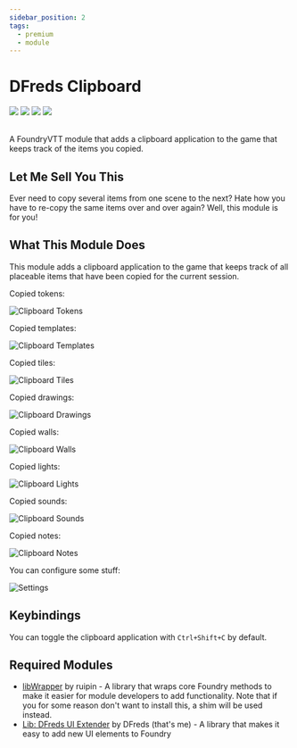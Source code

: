```yaml
---
sidebar_position: 2
tags:
  - premium
  - module
---
```


# DFreds Clipboard

<img src="https://img.shields.io/badge/Premium-aa0000?style=for-the-badge"/>
<a target="_blank" href="https://www.patreon.com/dfreds"><img src="https://img.shields.io/badge/Early%20Access-9b59b6?style=for-the-badge"/></a>
<img src="https://img.shields.io/badge/Any%20System-00aaaa?style=for-the-badge"/>
<a target="_blank" href="https://www.patreon.com/dfreds/shop/dfreds-clipboard-v1-0-0-1159963"><img src="https://img.shields.io/badge/Download-2e2e2e?style=for-the-badge"/></a>
<br/>
<br/>

A FoundryVTT module that adds a clipboard application to the game that keeps track of the items you copied.

## Let Me Sell You This

Ever need to copy several items from one scene to the next? Hate how you have to
re-copy the same items over and over again? Well, this module is for you!

## What This Module Does

This module adds a clipboard application to the game that keeps track of all
placeable items that have been copied for the current session.

Copied tokens:

![Clipboard Tokens](./clipboard-tokens.png)

Copied templates:

![Clipboard Templates](./clipboard-templates.png)

Copied tiles:

![Clipboard Tiles](./clipboard-tiles.png)

Copied drawings:

![Clipboard Drawings](./clipboard-drawings.png)

Copied walls:

![Clipboard Walls](./clipboard-walls.png)

Copied lights:

![Clipboard Lights](./clipboard-lights.png)

Copied sounds:

![Clipboard Sounds](./clipboard-sounds.png)

Copied notes:

![Clipboard Notes](./clipboard-notes.png)

You can configure some stuff:

![Settings](./settings.png)

## Keybindings

You can toggle the clipboard application with `Ctrl+Shift+C` by default.

## Required Modules

- [libWrapper](https://foundryvtt.com/packages/lib-wrapper) by ruipin - A
  library that wraps core Foundry methods to make it easier for module
  developers to add functionality. Note that if you for some reason don't want
  to install this, a shim will be used instead.
- [Lib: DFreds UI Extender](https://foundryvtt.com/packages/lib-dfreds-ui-extender) by DFreds (that's me) - A library that makes it easy to add new UI elements to Foundry
